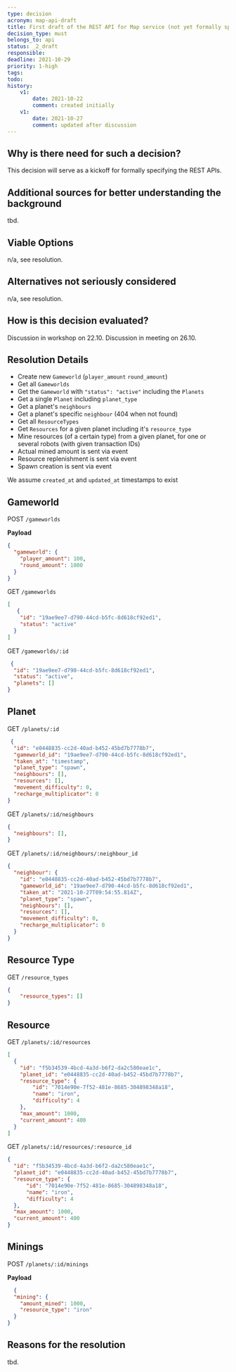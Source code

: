 ```yaml
---
type: decision
acronym: map-api-draft
title: First draft of the REST API for Map service (not yet formally specified)
decision_type: must
belongs_to: api
status: _2_draft
responsible:
deadline: 2021-10-29
priority: 1-high
tags: 
todo:
history:
    v1:
        date: 2021-10-22
        comment: created initially
    v1:
        date: 2021-10-27
        comment: updated after discussion
---
```


## Why is there need for such a decision?

This decision will serve as a kickoff for formally specifying the REST APIs.

## Additional sources for better understanding the background

tbd.

## Viable Options

n/a, see resolution.

## Alternatives not seriously considered

n/a, see resolution.

## How is this decision evaluated?

Discussion in workshop on 22.10.
Discussion in meeting on 26.10.

## Resolution Details

* Create new `Gameworld` (`player_amount` `round_amount`)
* Get all `Gameworlds`
* Get the `Gameworld` with `"status": "active"` including the `Planets`
* Get a single `Planet` including `planet_type`
* Get a planet's `neighbours`
* Get a planet's specific `neighbour` (404 when not found)
* Get all `ResourceTypes`
* Get `Resources` for a given planet including it's `resource_type`
* Mine resources (of a certain type) from a given planet, for one or several robots (with given transaction IDs)
* Actual mined amount is sent via event
* Resource replenishment is sent via event
* Spawn creation is sent via event


We assume `created_at` and `updated_at` timestamps to exist

## Gameworld

POST `/gameworlds`

**Payload**

```json
{
  "gameworld": {
    "player_amount": 100,
    "round_amount": 1000
  }
}
```

GET `/gameworlds`

```json
[
   {
    "id": "19ae9ee7-d790-44cd-b5fc-8d618cf92ed1",
    "status": "active"
  }
]
```

GET `/gameworlds/:id`

```json
 {
  "id": "19ae9ee7-d790-44cd-b5fc-8d618cf92ed1",
  "status": "active",
  "planets": []
}
```

## Planet

GET `/planets/:id`

```json
 {
  "id": "e0448835-cc2d-40ad-b452-45bd7b7778b7",
  "gameworld_id": "19ae9ee7-d790-44cd-b5fc-8d618cf92ed1",
  "taken_at": "timestamp",
  "planet_type": "spawn",
  "neighbours": [],
  "resources": [],
  "movement_difficulty": 0,
  "recharge_multiplicator": 0
}
```

GET `/planets/:id/neighbours`

```json
{
  "neighbours": [],
}
```

GET `/planets/:id/neighbours/:neighbour_id`

```json
{
  "neighbour": {
    "id": "e0448835-cc2d-40ad-b452-45bd7b7778b7",
    "gameworld_id": "19ae9ee7-d790-44cd-b5fc-8d618cf92ed1",
    "taken_at": "2021-10-27T09:54:55.814Z",
    "planet_type": "spawn",
    "neighbours": [],
    "resources": [],
    "movement_difficulty": 0,
    "recharge_multiplicator": 0
  }
}
```

## Resource Type

GET `/resource_types`

```json
{
    "resource_types": []
}
```

## Resource

GET `/planets/:id/resources`

```json
[
  {
    "id": "f5b34539-4bcd-4a3d-b6f2-da2c580eae1c",
    "planet_id": "e0448835-cc2d-40ad-b452-45bd7b7778b7",
    "resource_type": {
        "id": "7014e90e-7f52-481e-8685-304898348a18",
        "name": "iron",
        "difficulty": 4
    },
    "max_amount": 1000,
    "current_amount": 400
  }
]
```

GET `/planets/:id/resources/:resource_id`

```json
{
  "id": "f5b34539-4bcd-4a3d-b6f2-da2c580eae1c",
  "planet_id": "e0448835-cc2d-40ad-b452-45bd7b7778b7",
  "resource_type": {
      "id": "7014e90e-7f52-481e-8685-304898348a18",
      "name": "iron",
      "difficulty": 4
  },
  "max_amount": 1000,
  "current_amount": 400
}
```

## Minings

POST `/planets/:id/minings`

**Payload**

```json
  {
  "mining": {
    "amount_mined": 1000,
    "resource_type": "iron"
  }
}
```

## Reasons for the resolution

tbd.

